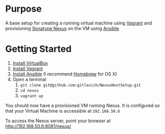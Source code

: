 # Purpose

A base setup for creating a running virtual machine using [Vagrant](https://www.vagrantup.com/) and provisioning [Sonatype Nexus](http://www.sonatype.org/nexus/) on the VM using [Ansible](http://docs.ansible.com/index.html).

# Getting Started

1. [Install VirtualBox]()
1. [Install Vagrant](https://docs.vagrantup.com/v2/installation/index.html)
1. [Install Ansible](http://docs.ansible.com/intro_installation.html#installation) (I recommend [Homebrew](http://brew.sh/) for OS X)
1. Open a terminal
    1. ````git clone git@github.com:gitlevich/NexusHostSetup.git````
    1. ````cd nexus````
    1. ````vagrant up````

You should now have a provisioned VM running Nexus.  It is configured so that your Virtual Machine is accessible at ````192.168.50.6````

To access the Nexus server, point your browser at http://192.168.50.6:8081/nexus/
